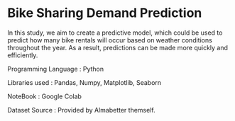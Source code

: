 # Bike Sharing Demand Prediction
In this study, we aim to create a predictive model, which could be used to predict how many bike rentals will occur based on weather conditions throughout the year.  As a result, predictions can be made more quickly and efficiently.

Programming Language : Python

Libraries used : Pandas, Numpy, Matplotlib, Seaborn

NoteBook : Google Colab

Dataset Source : Provided by Almabetter themself.
